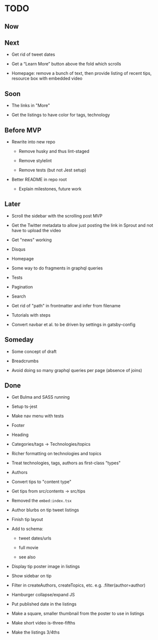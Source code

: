 # TODO

## Now

## Next

- Get rid of tweet dates

- Get a “Learn More” button above the fold which scrolls

- Homepage: remove a bunch of text, then provide listing of recent 
tips, resource box with embedded video

## Soon

- The links in "More"

- Get the listings to have color for tags, technology

## Before MVP

- Rewrite into new repo

    - Remove husky and thus lint-staged
    
    - Remove stylelint
    
    - Remove tests (but not Jest setup)

- Better README in repo root

    - Explain milestones, future work

## Later

- Scroll the sidebar with the scrolling post MVP

- Get the Twitter <head> metadata to allow just posting the link 
in Sprout and not have to upload the video

- Get "news" working

- Disqus

- Homepage

- Some way to do fragments in graphql queries

- Tests

- Pagination

- Search

- Get rid of "path" in frontmatter and infer from filename

- Tutorials with steps

- Convert navbar et al. to be driven by settings in gatsby-config

## Someday

- Some concept of draft

- Breadcrumbs

- Avoid doing so many graphql queries per page (absence of joins)

## Done

- Get Bulma and SASS running

- Setup ts-jest

- Make nav menu with tests

- Footer

- Heading

- Categories/tags -> Technologies/topics

- Richer formatting on technologies and topics

- Treat technologies, tags, authors as first-class "types"

- Authors

- Convert tips to "content type"

- Get tips from src/contents -> src/tips

- Removed the `embed:index.tsx`

- Author blurbs on tip tweet listings

- Finish tip layout

- Add to schema:

    - tweet dates/urls
    
    - full movie
    
    - see also

- Display tip poster image in listings

- Show sidebar on tip
   
- Filter in createAuthors, createTopics, etc. e.g. .filter(author=author)

- Hamburger collapse/expand JS

- Put published date in the listings

- Make a square, smaller thumbnail from the poster to use in listings

- Make short video is-three-fifths

- Make the listings 3/4ths

